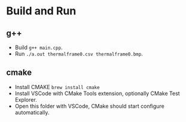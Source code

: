 # Build and Run

## g++
- Build `g++ main.cpp`.
- Run `./a.out thermalframe0.csv thermalframe0.bmp`.

## cmake
- Install CMAKE `brew install cmake`
- Install VSCode with CMake Tools extension, optionally CMake Test Explorer.
- Open this folder with VSCode, CMake should start configure automatically.
